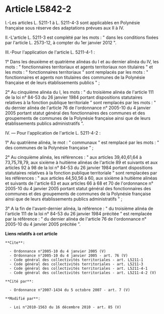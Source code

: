 # Article L5842-2

I.-Les articles L. 5211-1 à L. 5211-4-3 sont applicables en Polynésie française sous réserve des adaptations prévues aux II à
IV. 

II.-L'article L. 5211-3 est complété par les mots : " dans les conditions fixées par l'article L. 2573-12, à compter du 1er
janvier 2012 ". 

III.-Pour l'application de l'article L. 5211-4-1 : 

1° Dans les deuxième et quatrième alinéas du I et au dernier alinéa du IV, les mots : " fonctionnaires territoriaux et agents
territoriaux non titulaires " et les mots : " fonctionnaires territoriaux " sont remplacés par les mots : " fonctionnaires et
agents non titulaires des communes de la Polynésie française et de leurs établissements publics " ; 

2° Au cinquième alinéa du I, les mots : " du troisième alinéa de l'article 111 de la loi n° 84-53 du 26 janvier 1984 portant
dispositions statutaires relatives à la fonction publique territoriale ” sont remplacés par les mots : " du dernier alinéa de
l'article 76 de l'ordonnance n° 2005-10 du 4 janvier 2005 portant statut général des fonctionnaires des communes et des
groupements de communes de la Polynésie française ainsi que de leurs établissements publics administratifs ". 

IV. ― Pour l'application de l'article L. 5211-4-2 : 

1° Au quatrième alinéa, le mot : " communaux ” est remplacé par les mots : " des communes de la Polynésie française ” ; 

2° Au cinquième alinéa, les références : " aux articles 39,40,61,64 à 73,75,78,79, aux sixième à huitième alinéas de
l'article 89 et suivants et aux articles 92 à 98 de la loi n° 84-53 du 26 janvier 1984 portant dispositions statutaires
relatives à la fonction publique territoriale ” sont remplacées par les références : " aux articles 44,50,56 à 60, aux
sixième à huitième alinéas et suivants de l'article 63 et aux articles 66 à 68 et 70 de l'ordonnance n° 2005-10 du 4 janvier
2005 portant statut général des fonctionnaires des communes et des groupements de communes de la Polynésie française ainsi
que de leurs établissements publics administratifs ” ; 

3° A la fin de l'avant-dernier alinéa, la référence : " du troisième alinéa de l'article 111 de la loi n° 84-53 du 26 janvier
1984 précitée ” est remplacée par la référence : " du dernier alinéa de l'article 76 de l'ordonnance n° 2005-10 du 4 janvier
2005 précitée ”.

**Liens relatifs à cet article**

	**Cite**:

	  - Ordonnance n°2005-10 du 4 janvier 2005 (V)
	  - Ordonnance n°2005-10 du 4 janvier 2005 - art. 76 (V)
	  - Code général des collectivités territoriales - art. L5211-1
	  - Code général des collectivités territoriales - art. L5211-3
	  - Code général des collectivités territoriales - art. L5211-4-1
	  - Code général des collectivités territoriales - art. L5211-4-2 (V)

	**Cité par**:

	  - Ordonnance n°2007-1434 du 5 octobre 2007 - art. 7 (V)

	**Modifié par**:

	  - Loi n°2010-1563 du 16 décembre 2010 - art. 85 (V)
